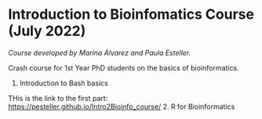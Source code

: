 # Introduction to Bioinfomatics Course (July 2022)
*Course developed by Marina Álvarez and Paula Esteller.*

Crash course for 1st Year PhD students on the basics of bioinformatics.
1. Introduction to Bash basics

THis is the link to the first part: https://pesteller.github.io/Intro2Bioinfo_course/
2. R for Bioinformatics
